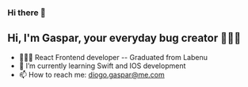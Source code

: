 ### Hi there 👋

## Hi, I'm Gaspar, your everyday bug creator 👨🏾‍💻 


- 👨🏽‍🎨 React Frontend developer -- Graduated from Labenu
- 📲 I’m currently learning Swift and IOS development
- 📫 How to reach me: diogo.gaspar@me.com






<!--
**gaspar-d/gaspar-d** is a ✨ _special_ ✨ repository because its `README.md` (this file) appears on your GitHub profile.

Here are some ideas to get you started:

- 🔭 I’m currently working on ...
- 🌱 I’m currently learning ...
- 👯 I’m looking to collaborate on ...
- 🤔 I’m looking for help with ...
- 💬 Ask me about ...
- 📫 How to reach me: ...
- 😄 Pronouns: ...
- ⚡ Fun fact: ...
-->
